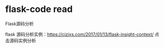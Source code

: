 # flask-code read

Flask源码分析

flask 源码分析实例：https://cizixs.com/2017/01/13/flask-insight-context/  点击源码实例分析
